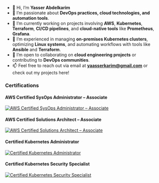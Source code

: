 - 👋 Hi, I’m **Yasser Abdelkarim**  
- 👀 I’m passionate about **DevOps practices, cloud technologies, and automation tools**.  
- 🌱 I’m currently working on projects involving **AWS**, **Kubernetes**, **Terraform**, **CI/CD pipelines**, and **cloud-native tools** like **Prometheus**, **Grafana**.  
- 💼 I’m experienced in managing **on-premises Kubernetes clusters**, optimizing **Linux systems**, and automating workflows with tools like **Ansible** and **Terraform**.  
- 💞️ I’m open to collaborating on **cloud engineering projects** or contributing to **DevOps communities**.  
- 📫 Feel free to reach out via email at **yaasserkarim@gmail.com** or check out my projects here!
### Certifications

#### AWS Certified SysOps Administrator – Associate
[![AWS Certified SysOps Administrator – Associate](https://images.credly.com/size/110x110/images/1d2f1c1d-1f4f-4d2f-8b1b-5d2f1c1d1f4f.png)](https://www.credly.com/badges/28dccf8e-f782-4483-b11d-91a84b7fcb08)

#### AWS Certified Solutions Architect – Associate
[![AWS Certified Solutions Architect – Associate](https://images.credly.com/size/110x110/images/4d2f1c1d-1f4f-4d2f-8b1b-5d2f1c1d1f4f.png)](https://www.credly.com/badges/4e993023-b458-4308-bbfe-e9ef9585acb7)

#### Certified Kubernetes Administrator
[![Certified Kubernetes Administrator](https://images.credly.com/size/110x110/images/5d2f1c1d-1f4f-4d2f-8b1b-5d2f1c1d1f4f.png)](https://www.credly.com/badges/babbd795-2543-404e-8027-a27a5045feb0)

#### Certified Kubernetes Security Specialist
[![Certified Kubernetes Security Specialist](https://images.credly.com/size/110x110/images/6d2f1c1d-1f4f-4d2f-8b1b-5d2f1c1d1f4f.png)](https://www.credly.com/badges/654c7cec-b299-43f6-9ccc-9bb6f415aa20)


<!---
Yassir-17/Yassir-17 is a ✨ special ✨ repository because its `README.md` (this file) appears on your GitHub profile.
You can click the Preview link to take a look at your changes.
--->
